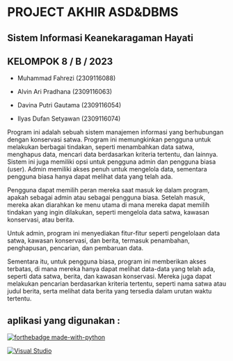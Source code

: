 # PROJECT AKHIR ASD&DBMS

## Sistem Informasi Keanekaragaman Hayati

## KELOMPOK 8 / B / 2023

- Muhammad Fahrezi	(2309116088)

- Alvin Ari Pradhana	(2309116063)

- Davina Putri Gautama	(2309116054)

- Ilyas Dufan Setyawan	(2309116074)


Program ini adalah sebuah sistem manajemen informasi yang berhubungan dengan konservasi satwa. Program ini memungkinkan pengguna untuk melakukan berbagai tindakan, seperti menambahkan data satwa, menghapus data, mencari data berdasarkan kriteria tertentu, dan lainnya. Sistem ini juga memiliki opsi untuk pengguna admin dan pengguna biasa (user). Admin memiliki akses penuh untuk mengelola data, sementara pengguna biasa hanya dapat melihat data yang telah ada.

Pengguna dapat memilih peran mereka saat masuk ke dalam program, apakah sebagai admin atau sebagai pengguna biasa. Setelah masuk, mereka akan diarahkan ke menu utama di mana mereka dapat memilih tindakan yang ingin dilakukan, seperti mengelola data satwa, kawasan konservasi, atau berita.

Untuk admin, program ini menyediakan fitur-fitur seperti pengelolaan data satwa, kawasan konservasi, dan berita, termasuk penambahan, penghapusan, pencarian, dan pembaruan data.

Sementara itu, untuk pengguna biasa, program ini memberikan akses terbatas, di mana mereka hanya dapat melihat data-data yang telah ada, seperti data satwa, berita, dan kawasan konservasi. Mereka juga dapat melakukan pencarian berdasarkan kriteria tertentu, seperti nama satwa atau judul berita, serta melihat data berita yang tersedia dalam urutan waktu tertentu.

## aplikasi yang digunakan :
[![forthebadge made-with-python](http://ForTheBadge.com/images/badges/made-with-python.svg)](https://www.python.org/)

[![Visual Studio](https://badgen.net/badge/icon/visualstudio?icon=visualstudio&label)](https://visualstudio.microsoft.com)
